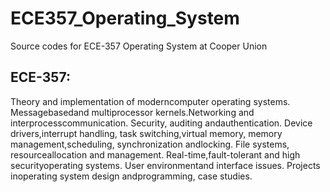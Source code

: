 # ECE357_Operating_System
Source codes for ECE-357 Operating System at Cooper Union
 ## ECE-357:
 Theory and implementation of moderncomputer operating systems. Messagebasedand multiprocessor kernels.Networking and interprocesscommunication. Security, auditing andauthentication. Device drivers,interrupt handling, task switching,virtual memory, memory management,scheduling, synchronization andlocking. File systems, resourceallocation and management. Real-time,fault-tolerant and high securityoperating systems. User environmentand interface issues. Projects inoperating system design andprogramming, case studies.
